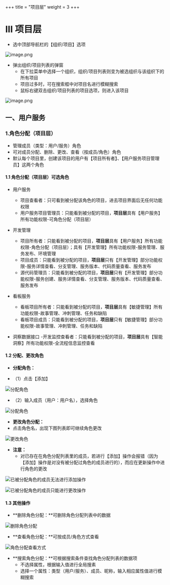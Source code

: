 +++
title = "项目层"
weight = 3
+++

# III 项目层

- 选中顶部导航栏的【组织/项目】选项

![image.png](http://upload-images.jianshu.io/upload_images/7452984-3f60b5cc0c03e003.png?imageMogr2/auto-orient/strip%7CimageView2/2/w/1240)

- 弹出组织/项目列表的弹窗
    - 在下拉菜单中选择一个组织，组织/项目列表则变为被选组织与该组织下的所有项目
    - 项目过多时，可在搜索框中对项目名进行模糊搜索
    - 鼠标右键双击组织/项目列表的项目选项，则进入该项目

![image.png](http://upload-images.jianshu.io/upload_images/7452984-08a1f23716d4c9f6.png?imageMogr2/auto-orient/strip%7CimageView2/2/w/1240)


    
## 一、用户服务

### 1.角色分配（项目层）

- 管理成员（类型：用户/服务）角色
- 可对成员分配、删除、更改、查看（按成员/角色）角色
- 默认每个项目里，创建该项目的用户有【项目所有者】、【用户服务项目管理员】这两个角色

#### 1.1 角色分配（项目层）可选角色

- 用户服务
    - 项目查看者：只可看到被分配该角色的项目，进去项目界面后无任何功能权限
    - 用户服务项目管理员：只能看到被分配的项目，**项目层**具有【用户服务】所有功能权限-可角色分配（项目层）

- 开发管理
    - 项目所有者：只能看到被分配的项目，**项目层**具有【用户服务】所有功能权限-角色分配（项目层）；具有【开发管理】所有功能权限-服务管理、服务发布、环境管理
    - 项目成员：只能看到被分配的项目，**项目层**只有【开发管理】部分功能权限-服务详情查看、分支管理、服务版本、代码质量查看、服务发布
    - 源代码管理员：只能看到被分配的项目，**项目层**只有【开发管理】部分功能权限-服务创建、服务详情查看、分支管理、服务版本、代码质量查看、服务发布

- 看板服务
    - 看板项目所有者：只能看到被分配的项目，**项目层**具有【敏捷管理】所有功能权限-故事管理、冲刺管理、任务和缺陷
    - 看板项目成员：只能看到被分配的项目，**项目层**只有【敏捷管理】部分功能权限-故事管理、冲刺管理、任务和缺陷


- 洞察数据接口
    -开发监控查看者：只能看到被分配的项目，**项目层**具有【智能洞察】所有功能权限-全流程信息监控查看

#### 1.2 分配、更改角色

- **分配角色：**

- （1）点击【添加】

![分配角色](http://upload-images.jianshu.io/upload_images/7452984-fc92f13893fc02ed.png?imageMogr2/auto-orient/strip%7CimageView2/2/w/1240)

- （2）输入成员（用户：用户名），选择角色

![分配角色](http://upload-images.jianshu.io/upload_images/7452984-c43d0380bac74a02.png?imageMogr2/auto-orient/strip%7CimageView2/2/w/1240)

- **更改角色分配：**
- 点击角色名，出现下图列表即可继续角色更改

![更改角色](http://upload-images.jianshu.io/upload_images/7452984-78919a153893ca9f.png?imageMogr2/auto-orient/strip%7CimageView2/2/w/1240)

- **注意：**
    - 对已存在在角色分配列表里的成员，若进行【添加】操作会报错（因为【添加】操作是对没有被分配过角色的成员进行的），而应在更新操作中进行角色的更改

![已被分配角色的成员无法进行添加操作](http://upload-images.jianshu.io/upload_images/7452984-4b190b602e41cca0.png?imageMogr2/auto-orient/strip%7CimageView2/2/w/1240)

![已被分配角色的成员只能进行更改操作](http://upload-images.jianshu.io/upload_images/7452984-53f0d20fc0579b29.png?imageMogr2/auto-orient/strip%7CimageView2/2/w/1240)

#### 1.3 其他操作

- **删除角色分配：**可删除角色分配列表中的数据

![删除角色分配](http://upload-images.jianshu.io/upload_images/7452984-461a980646cb33f7.png?imageMogr2/auto-orient/strip%7CimageView2/2/w/1240)

- **查看角色分配：**可按成员/角色方式查看

![角色分配查看方式](http://upload-images.jianshu.io/upload_images/7452984-653fe60c446b6a99.png?imageMogr2/auto-orient/strip%7CimageView2/2/w/1240)

- **搜索角色分配：**可根据搜索条件查找角色分配列表的数据项
    - 不选择属性，根据输入值进行全局搜素
    - 选择一个属性：类型（用户/服务）、成员、昵称，输入相应属性值进行模糊搜索
